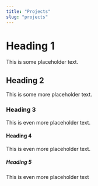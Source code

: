 ```yaml
---
title: "Projects"
slug: "projects"
---
```


# Heading 1

This is some placeholder text.

## Heading 2

This is some more placeholder text.

### Heading 3

This is even more placeholder text.

#### Heading 4

This is even more placeholder text.

##### Heading 5

This is even more placeholder text